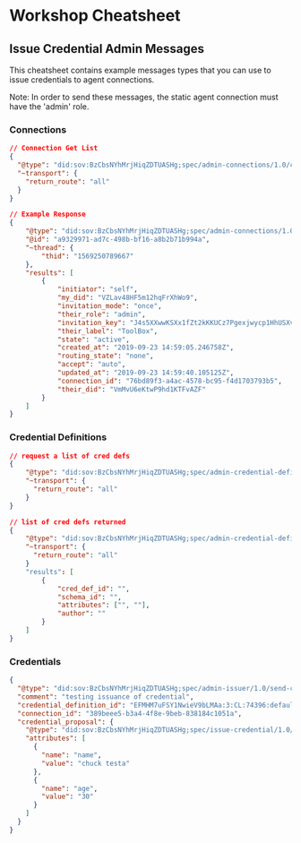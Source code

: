 # Workshop Cheatsheet
## Issue Credential Admin Messages

This cheatsheet contains example messages types that you can use to issue credentials to agent connections. 

Note: In order to send these messages, the static agent connection must have the 'admin' role.


### Connections
```json
// Connection Get List
{
  "@type": "did:sov:BzCbsNYhMrjHiqZDTUASHg;spec/admin-connections/1.0/connection-get-list",
  "~transport": {
    "return_route": "all"
  }
}
```

```json
// Example Response
{
    "@type": "did:sov:BzCbsNYhMrjHiqZDTUASHg;spec/admin-connections/1.0/connection-list",
    "@id": "a9329971-ad7c-498b-bf16-a8b2b71b994a",
    "~thread": {
        "thid": "1569250789667"
    },
    "results": [
        {
            "initiator": "self",
            "my_did": "VZLav48HF5m12hqFrXhWo9",
            "invitation_mode": "once",
            "their_role": "admin",
            "invitation_key": "J4s5XXwwKSXx1fZt2kKKUCz7Pgexjwycp1HhUSXvi6V4",
            "their_label": "ToolBox",
            "state": "active",
            "created_at": "2019-09-23 14:59:05.246758Z",
            "routing_state": "none",
            "accept": "auto",
            "updated_at": "2019-09-23 14:59:40.105125Z",
            "connection_id": "76bd89f3-a4ac-4578-bc95-f4d1703793b5",
            "their_did": "VmMvU6eKtwP9hd1KTFvAZF"
        }
    ]
}
```

### Credential Definitions
```json
// request a list of cred defs
{
    "@type": "did:sov:BzCbsNYhMrjHiqZDTUASHg;spec/admin-credential-definitions/1.0/credential-definition-get-list",
    "~transport": {
      "return_route": "all"
    }
}
```
```json
// list of cred defs returned
{
    "@type": "did:sov:BzCbsNYhMrjHiqZDTUASHg;spec/admin-credential-definitions/1.0/credential-definition-list",
    "~transport": {
      "return_route": "all"
    }
    "results": [
    	{
    		"cred_def_id": "",
    		"schema_id": "",
    		"attributes": ["", ""],
    		"author": ""
    	}
    ]
}
```


### Credentials

```json
{
  "@type": "did:sov:BzCbsNYhMrjHiqZDTUASHg;spec/admin-issuer/1.0/send-credential",
  "comment": "testing issuance of credential",
  "credential_definition_id": "EFMHM7uFSY1NwieV9bLMAa:3:CL:74396:default",
  "connection_id": "389beee5-b3a4-4f8e-9beb-838184c1051a",
  "credential_proposal": {
    "@type": "did:sov:BzCbsNYhMrjHiqZDTUASHg;spec/issue-credential/1.0/credential-preview",
    "attributes": [
      {
        "name": "name",
        "value": "chuck testa"
      },
      {
        "name": "age",
        "value": "30"
      }
    ]
  }
}
```


